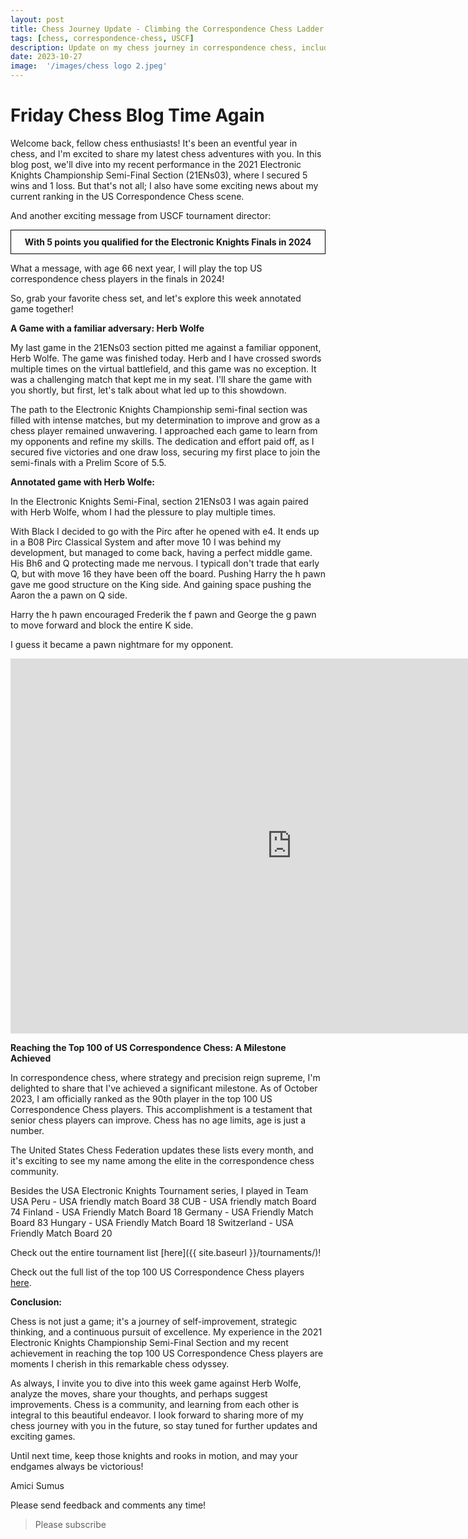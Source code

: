 ```yaml
---
layout: post
title: Chess Journey Update - Climbing the Correspondence Chess Ladder
tags: [chess, correspondence-chess, USCF]
description: Update on my chess journey in correspondence chess, including my performance in the 2021 Electronic Knights Championship Semi-Final Section and the exciting news of reaching the top 100 US Correspondence Chess players.
date: 2023-10-27
image:  '/images/chess logo 2.jpeg'
---
```



# Friday Chess Blog Time Again

Welcome back, fellow chess enthusiasts! It's been an eventful year in chess, and I'm excited to share my latest chess adventures with you. In this blog post, we'll dive into my recent performance in the 2021 Electronic Knights Championship Semi-Final Section (21ENs03), where I secured 5 wins and 1 loss. But that's not all; I also have some exciting news about my current ranking in the US Correspondence Chess scene.

And another exciting message from USCF tournament director: 


<div style="text-align:center; border: 1px solid black; padding: 10px;">
    <strong>With 5 points you qualified for the Electronic Knights Finals in 2024</strong>
</div>

What a message, with age 66 next year, I will play the top US correspondence chess players in the finals in 2024!

So, grab your favorite chess set, and let's explore this week annotated game together!

**A Game with a familiar adversary: Herb Wolfe**

My last game in the 21ENs03 section pitted me against a familiar opponent, Herb Wolfe. The game was finished today. Herb and I have crossed swords multiple times on the virtual battlefield, and this game was no exception. It was a challenging match that kept me in my seat. I'll share the game with you shortly, but first, let's talk about what led up to this showdown.

The path to the Electronic Knights Championship semi-final section was filled with intense matches, but my determination to improve and grow as a chess player remained unwavering. I approached each game to learn from my opponents and refine my skills. The dedication and effort paid off, as I secured five victories and one draw loss, securing my first place to join the semi-finals with a Prelim Score of 5.5.

**Annotated game with Herb Wolfe:**

In the Electronic Knights Semi-Final, section 21ENs03 I was again paired with Herb Wolfe, whom I had the plessure to play multiple times.

With Black I decided to go with the Pirc after he opened with e4. It ends up in a B08 Pirc Classical System and after move 10 I was behind my development, but managed to come back, having a perfect middle game.
His Bh6 and Q protecting made me nervous. I typicall don't trade that early Q, but with move 16 they have been off the board. Pushing Harry the h pawn gave me good structure on the King side. And gaining space pushing the Aaron the a pawn on Q side. 

Harry the h pawn encouraged Frederik the f pawn and George the g pawn to move forward and block the entire K side.

I guess it became a pawn nightmare for my opponent.

<iframe style='border: 0;' width='900px' height='600px' src='https://share.chessbase.com/SharedGames/frame/?p=grcaNRz5tlUQDy6a3g97BH7fCvtT8QH06DB5ubgDHtgneH76iFXfE+mIoKwaY2Vi'></iframe>

**Reaching the Top 100 of US Correspondence Chess: A Milestone Achieved**

In correspondence chess, where strategy and precision reign supreme, I'm delighted to share that I've achieved a significant milestone. As of October 2023, I am officially ranked as the 90th player in the top 100 US Correspondence Chess players. This accomplishment is a testament that senior chess players can improve. Chess has no age limits, age is just a number.

The United States Chess Federation updates these lists every month, and it's exciting to see my name among the elite in the correspondence chess community.

Besides the USA Electronic Knights Tournament series, I played in Team USA
Peru - USA friendly match Board 38
CUB - USA friendly match Board 74
Finland - USA Friendly Match Board 18
Germany - USA Friendly Match Board 83
Hungary - USA Friendly Match Board 18
Switzerland - USA Friendly Match Board 20

Check out the entire tournament list [here]({{ site.baseurl }}/tournaments/)!


Check out the full list of the top 100 US Correspondence Chess players [here](https://www.uschess.org/component/option,com_top_players/Itemid,371?op=list&month=2310&f=foreign&l=C%3ATop%20Correspondence%20Ratings.&h=Correspondence%20Players%20regardless%20of%20Country%2C%20Residence%2C%20or%20Federation).


**Conclusion:**

Chess is not just a game; it's a journey of self-improvement, strategic thinking, and a continuous pursuit of excellence. My experience in the 2021 Electronic Knights Championship Semi-Final Section and my recent achievement in reaching the top 100 US Correspondence Chess players are moments I cherish in this remarkable chess odyssey.

As always, I invite you to dive into this week game against Herb Wolfe, analyze the moves, share your thoughts, and perhaps suggest improvements. Chess is a community, and learning from each other is integral to this beautiful endeavor. I look forward to sharing more of my chess journey with you in the future, so stay tuned for further updates and exciting games.

Until next time, keep those knights and rooks in motion, and may your endgames always be victorious!

Amici Sumus

Please send feedback and comments any time!

> Please subscribe

